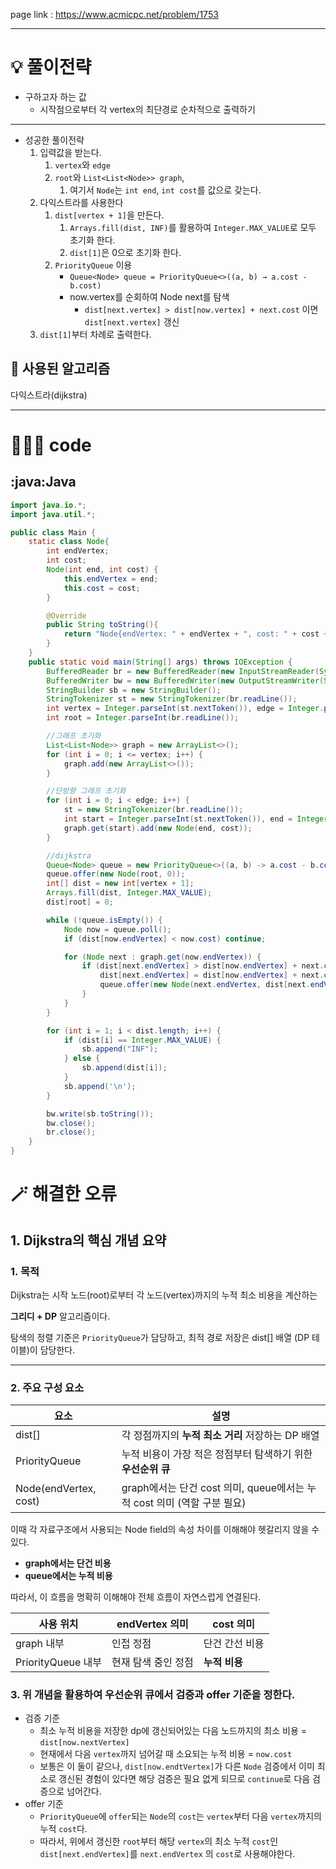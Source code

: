 page link : https://www.acmicpc.net/problem/1753

---

# 💡 풀이전략
- 구하고자 하는 값
    - 시작점으로부터 각 vertex의 최단경로 순차적으로 출력하기

---

- 성공한 풀이전략
    1. 입력값을 받는다.
        1. `vertex`와 `edge`
        2. `root`와 `List<List<Node>> graph`,
            1. 여기서 `Node`는 `int end`, `int cost`를 값으로 갖는다.
    2. 다익스트라를 사용한다
        1. `dist[vertex + 1]`을 만든다.
            1. `Arrays.fill(dist, INF)`를 활용하여 `Integer.MAX_VALUE`로 모두 초기화 한다.
            2. `dist[1]`은 0으로 초기화 한다. 
        2. `PriorityQueue` 이용
            - `Queue<Node> queue = PriorityQueue<>((a, b) → a.cost - b.cost)`
            - now.vertex를 순회하여 Node next를 탐색
                - `dist[next.vertex] > dist[now.vertex] + next.cost` 이면 `dist[next.vertex]` 갱신
    3. `dist[1]`부터 차례로 출력한다.

## 🎨 사용된 알고리즘
다익스트라(dijkstra)

---

# 🧑🏻‍💻 code

## :java:Java

```java
import java.io.*;
import java.util.*;

public class Main {
    static class Node{
        int endVertex;
        int cost;
        Node(int end, int cost) {
            this.endVertex = end;
            this.cost = cost;
        }

        @Override
        public String toString(){
            return "Node{endVertex: " + endVertex + ", cost: " + cost + "}";
        }
    }
    public static void main(String[] args) throws IOException {
        BufferedReader br = new BufferedReader(new InputStreamReader(System.in));
        BufferedWriter bw = new BufferedWriter(new OutputStreamWriter(System.out));
        StringBuilder sb = new StringBuilder();
        StringTokenizer st = new StringTokenizer(br.readLine());
        int vertex = Integer.parseInt(st.nextToken()), edge = Integer.parseInt(st.nextToken());
        int root = Integer.parseInt(br.readLine());

        //그래프 초기화
        List<List<Node>> graph = new ArrayList<>();
        for (int i = 0; i <= vertex; i++) {
            graph.add(new ArrayList<>());
        }

        //단방향 그래프 초기화
        for (int i = 0; i < edge; i++) {
            st = new StringTokenizer(br.readLine());
            int start = Integer.parseInt(st.nextToken()), end = Integer.parseInt(st.nextToken()), cost = Integer.parseInt(st.nextToken());
            graph.get(start).add(new Node(end, cost));
        }

        //dijkstra
        Queue<Node> queue = new PriorityQueue<>((a, b) -> a.cost - b.cost);
        queue.offer(new Node(root, 0));
        int[] dist = new int[vertex + 1];
        Arrays.fill(dist, Integer.MAX_VALUE);
        dist[root] = 0;

        while (!queue.isEmpty()) {
            Node now = queue.poll();
            if (dist[now.endVertex] < now.cost) continue;

            for (Node next : graph.get(now.endVertex)) {
                if (dist[next.endVertex] > dist[now.endVertex] + next.cost) {
                    dist[next.endVertex] = dist[now.endVertex] + next.cost;
                    queue.offer(new Node(next.endVertex, dist[next.endVertex]));
                }
            }
        }

        for (int i = 1; i < dist.length; i++) {
            if (dist[i] == Integer.MAX_VALUE) {
                sb.append("INF");
            } else {
                sb.append(dist[i]);
            }
            sb.append('\n');
        }

        bw.write(sb.toString());
        bw.close();
        br.close();
    }
}

```

# 🪄 해결한 오류

## 1. **Dijkstra의 핵심 개념 요약**

### **1. 목적**

Dijkstra는 시작 노드(root)로부터 각 노드(vertex)까지의 누적 최소 비용을 계산하는

**그리디 + DP** 알고리즘이다.

탐색의 정렬 기준은 `PriorityQueue`가 담당하고, 최적 경로 저장은 dist[] 배열 (DP 테이블)이 담당한다.

---

### **2. 주요 구성 요소**

| **요소** | **설명** |
| --- | --- |
| dist[] | 각 정점까지의 **누적 최소 거리** 저장하는 DP 배열 |
| PriorityQueue<Node> | 누적 비용이 가장 적은 정점부터 탐색하기 위한 **우선순위 큐** |
| Node(endVertex, cost) | graph에서는 단건 cost 의미, queue에서는 누적 cost 의미 (역할 구분 필요) |

이때 각 자료구조에서 사용되는 Node field의 속성 차이를 이해해야 헷갈리지 않을 수 있다.

- **graph에서는 단건 비용**
- **queue에서는 누적 비용**

따라서, 이 흐름을 명확히 이해해야 전체 흐름이 자연스럽게 연결된다.

| **사용 위치** | endVertex **의미** | cost **의미** |
| --- | --- | --- |
| graph 내부 | 인접 정점 | 단건 간선 비용 |
| PriorityQueue 내부 | 현재 탐색 중인 정점 | **누적 비용** |

### 3. 위 개념을 활용하여 우선순위 큐에서 검증과 offer 기준을 정한다.

- 검증 기준
    - 최소 누적 비용을 저장한 dp에 갱신되어있는 다음 노드까지의 최소 비용 = `dist[now.nextVertex]`
    - 현재에서 다음 `vertex`까지 넘어갈 때 소요되는 누적 비용 = `now.cost`
    - 보통은 이 둘이 같으나, `dist[now.endtVertex]`가 다른 `Node` 검증에서 이미 최소로 갱신된 경험이 있다면 해당 검증은 필요 없게 되므로 `continue`로 다음 검증으로 넘어간다.
- offer 기준
    - `PriorityQueue`에 `offer`되는 `Node`의 `cost`는 `vertex`부터 다음 `vertex`까지의 누적 `cost`다.
    - 따라서, 위에서 갱신한 `root`부터 해당 `vertex`의 최소 누적 `cost`인 `dist[next.endVertex]`를 `next.endVertex` 의 `cost`로 사용해야한다.
